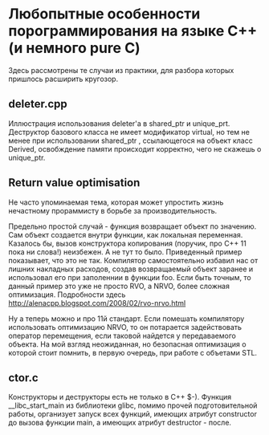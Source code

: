 # Любопытные особенности порограммирования на языке С++ (и немного pure C)

Здесь рассмотрены те случаи из практики, для разбора которых пришлось расширить кругозор.
## deleter.cpp
Иллюстрация использования deleter'а в shared_ptr и unique_prt.
Деструктор базового класса не имеет модификатор virtual, но тем не менее при использовании shared_ptr <Base>, ссылающегося на объект класс Derived, освобждение памяти происходит корректно, чего не скажешь о unique_ptr.
## Return value optimisation
Не часто упоминаемая тема, которая может упростить жизнь нечастному прораммисту в борьбе за производительность.
  
Предельно простой случай - функция возвращает объект по значению. Сам объект создается внутри функции, как локальная переменная. Казалось бы, вызов конструктора копирования (поручик, про С++ 11 пока ни слова!) неизбежен. А не тут то было. Приведенный пример показывает, что это не так. Компилятор самостоятельно избавил нас от лишних накладных расходов, создав возвращаемый объект заранее и использовал его при заполеннии в функции foo. Если быть точным, то данный пример это уже не просто RVO, а NRVO, более сложная оптимизация. Подробности здесь http://alenacpp.blogspot.com/2008/02/rvo-nrvo.html

Ну а теперь можно и про 11й стандарт. Если помешать компилятору использовать оптимизацию NRVO, то он потарается задействовать оператор перемещения, если таковой найдется у передаваемого объекта. На мой взгляд неожиданная, но безопасная оптимизация о которой стоит помнить, в первую очередь, при работе с объетами STL. 

## ctor.c
Конструкторы и деструкторы есть не только в C++ $-). Функция __libc_start_main из библиотеки glibc, помимо прочей подготовительной работы, организует запуск всех функций, имеющих атрибут constructor до вызова функции main, а имеющих атрибут destructor - после.
  

